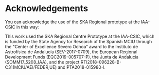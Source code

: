 # Acknowledgements

You can acknowledge the use of the SKA Regional prototype at the IAA-CSIC in this way:

This work used the SKA Regional Centre Prototype at the IAA-CSIC, which is funded by the State Agency for Research of the Spanish MCIU through the "Center of Excellence Severo Ochoa" award to the Instituto de Astrofísica de Andalucía (SEV-2017-0709), the European Regional Development Funds (EQC2019-005707-P), the Junta de Andalucía (SOMM17_5208_IAA), and the project RTI2018-096228-B-C31(MCIU/AEI/FEDER,UE) and PTA2018-015980-I.

